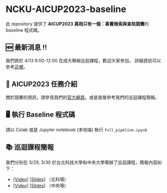 # NCKU-AICUP2023-baseline
此 repository 提供了 **AICUP2023 真相只有一個：事實檢索與查核競賽**的 baseline 程式碼。

## 🆕 最新消息 !!
我們將於 4/13 9:00-12:00 在成大舉辦巡迴課程，歡迎大家參加。
詳細資訊可以參考[這裡](https://drive.google.com/file/d/1WT-eQ8dH4HioQUXuNy32Q_oNjWh0UWMA/view?usp=share_link)。

## 🏫 AICUP2023 任務介紹
關於競賽的資訊，請參見我們的[官方網頁](https://tbrain.trendmicro.com.tw/Competitions/Details/28)。或是直接參考我們的巡迴課程簡報。

## 🖥 執行 Baseline 程式碼
請以 Colab 或是 Jupyter notebook (本地端) 執行 `full_pipeline.ipynb`

## 📚 巡迴課程簡報
我們分別在 3/29, 3/30 於台北科技大學和中央大學舉辦了巡迴課程，簡報內容如下：
- [[Video](https://ncku365-my.sharepoint.com/:v:/g/personal/p78081057_ncku_edu_tw/ETrOh88ggj1OuKpDHmi7hKEBcOpOXgYYOg4yIVH9Chq_MQ?e=LwxcIA)] [[Slides](https://drive.google.com/file/d/1Y3E851007TDRlj8-HPqkigaCwCZVS0l4/view?usp=share_link)] （北科場）
- [[Video](https://drive.google.com/file/d/1LvE7T4bjRjtkzidtklpWm38_fUSIJDuf/view?usp=share_link)] [[Slides](https://drive.google.com/file/d/1hViWx_sueee2ayhCj7xwyARs3Nu6efXH/view?usp=sharing)] （中央場）